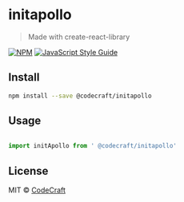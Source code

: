 # initapollo

> Made with create-react-library

[![NPM](https://img.shields.io/npm/v/@codecraft/initapollo.svg)](https://www.npmjs.com/package/@codecraft/initapollo) [![JavaScript Style Guide](https://img.shields.io/badge/code_style-standard-brightgreen.svg)](https://standardjs.com)

## Install

```bash
npm install --save @codecraft/initapollo
```

## Usage

```jsx

import initApollo from ' @codecraft/initapollo'

```

## License

MIT © [CodeCraft](https://github.com/CodeCraft)
